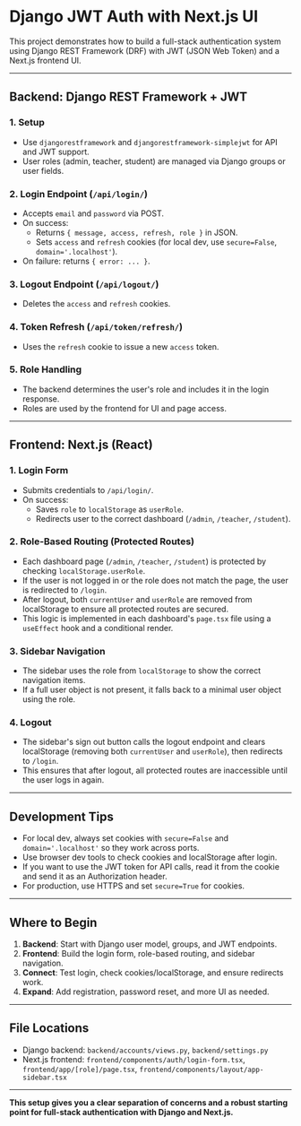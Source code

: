 # Django JWT Auth with Next.js UI

This project demonstrates how to build a full-stack authentication system using Django REST Framework (DRF) with JWT (JSON Web Token) and a Next.js frontend UI.

---

## Backend: Django REST Framework + JWT

### 1. **Setup**
- Use `djangorestframework` and `djangorestframework-simplejwt` for API and JWT support.
- User roles (admin, teacher, student) are managed via Django groups or user fields.

### 2. **Login Endpoint** (`/api/login/`)
- Accepts `email` and `password` via POST.
- On success:
  - Returns `{ message, access, refresh, role }` in JSON.
  - Sets `access` and `refresh` cookies (for local dev, use `secure=False`, `domain='.localhost'`).
- On failure: returns `{ error: ... }`.

### 3. **Logout Endpoint** (`/api/logout/`)
- Deletes the `access` and `refresh` cookies.

### 4. **Token Refresh** (`/api/token/refresh/`)
- Uses the `refresh` cookie to issue a new `access` token.

### 5. **Role Handling**
- The backend determines the user's role and includes it in the login response.
- Roles are used by the frontend for UI and page access.

---

## Frontend: Next.js (React)

### 1. **Login Form**
- Submits credentials to `/api/login/`.
- On success:
  - Saves `role` to `localStorage` as `userRole`.
  - Redirects user to the correct dashboard (`/admin`, `/teacher`, `/student`).

### 2. **Role-Based Routing (Protected Routes)**
- Each dashboard page (`/admin`, `/teacher`, `/student`) is protected by checking `localStorage.userRole`.
- If the user is not logged in or the role does not match the page, the user is redirected to `/login`.
- After logout, both `currentUser` and `userRole` are removed from localStorage to ensure all protected routes are secured.
- This logic is implemented in each dashboard's `page.tsx` file using a `useEffect` hook and a conditional render.

### 3. **Sidebar Navigation**
- The sidebar uses the role from `localStorage` to show the correct navigation items.
- If a full user object is not present, it falls back to a minimal user object using the role.

### 4. **Logout**
- The sidebar's sign out button calls the logout endpoint and clears localStorage (removing both `currentUser` and `userRole`), then redirects to `/login`.
- This ensures that after logout, all protected routes are inaccessible until the user logs in again.

---

## Development Tips
- For local dev, always set cookies with `secure=False` and `domain='.localhost'` so they work across ports.
- Use browser dev tools to check cookies and localStorage after login.
- If you want to use the JWT token for API calls, read it from the cookie and send it as an Authorization header.
- For production, use HTTPS and set `secure=True` for cookies.

---

## Where to Begin
1. **Backend**: Start with Django user model, groups, and JWT endpoints.
2. **Frontend**: Build the login form, role-based routing, and sidebar navigation.
3. **Connect**: Test login, check cookies/localStorage, and ensure redirects work.
4. **Expand**: Add registration, password reset, and more UI as needed.

---

## File Locations
- Django backend: `backend/accounts/views.py`, `backend/settings.py`
- Next.js frontend: `frontend/components/auth/login-form.tsx`, `frontend/app/[role]/page.tsx`, `frontend/components/layout/app-sidebar.tsx`

---

**This setup gives you a clear separation of concerns and a robust starting point for full-stack authentication with Django and Next.js.**
